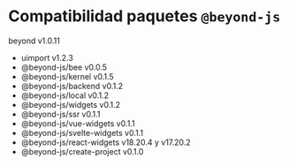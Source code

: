 # Compatibilidad paquetes `@beyond-js`

beyond v1.0.11

- uimport v1.2.3
- @beyond-js/bee v0.0.5
- @beyond-js/kernel v0.1.5
- @beyond-js/backend v0.1.2
- @beyond-js/local v0.1.2
- @beyond-js/widgets v0.1.2
- @beyond-js/ssr v0.1.1
- @beyond-js/vue-widgets v0.1.1
- @beyond-js/svelte-widgets v0.1.1
- @beyond-js/react-widgets v18.20.4 y v17.20.2
- @beyond-js/create-project v0.1.0
